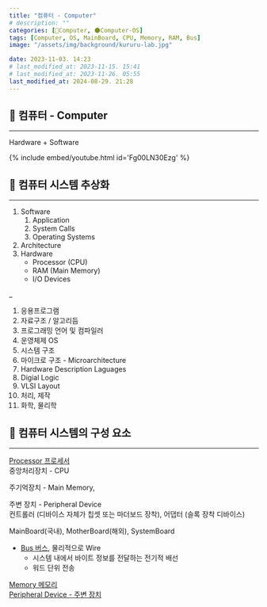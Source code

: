 ```yaml
---
title: "컴퓨터 - Computer"
# description: ""
categories: [💫Computer, 🌑Computer-OS]
tags: [Computer, OS, MainBoard, CPU, Memory, RAM, Bus]
image: "/assets/img/background/kururu-lab.jpg"

date: 2023-11-03. 14:23
# last_modified_at: 2023-11-15. 15:41
# last_modified_at: 2023-11-26. 05:55
last_modified_at: 2024-08-29. 21:28
---
```


## 💫 컴퓨터 - Computer

---

Hardware + Software  

{% include embed/youtube.html id='Fg00LN30Ezg' %}

## 💫 컴퓨터 시스템 추상화

---

1. Software
   1. Application
   2. System Calls
   3. Operating Systems
2. Architecture
3. Hardware
   - Processor (CPU)
   - RAM (Main Memory)
   - I/O Devices

_

1. 응용프로그램
2. 자료구조 / 알고리듬
3. 프로그래밍 언어 및 컴파일러
4. 운영체제 OS
5. 시스템 구조
6. 마이크로 구조 - Microarchitecture
7. Hardware Description Laguages
8. Digial Logic
9. VLSI Layout
10. 처리, 제작
11. 화학, 물리학

## 💫 컴퓨터 시스템의 구성 요소

---

[Processor 프로세서](/posts/Process-Processor/)  
중앙처리장치 - CPU  

주기억장치 - Main Memory,  

주변 장치 - Peripheral Device  
컨트롤러 (디바이스 자체가 칩셋 또는 마더보드 장착), 어댑터 (슬록 장착 디바이스)  

MainBoard(국내), MotherBoard(해외), SystemBoard  

- [Bus 버스](/posts/Bus/), 물리적으로 Wire  
  - 시스템 내에서 바이트 정보를 전달하는 전기적 배선  
  - 워드 단위 전송  

[Memory 메모리](/posts/Memory/)  
[Peripheral Device - 주변 장치](/posts/IO/)  

